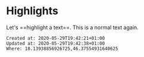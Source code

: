 # Highlights

Let's ==highlight a text==. This is a normal text again.

    Created at: 2020-05-29T19:42:21+01:00
    Updated at: 2020-05-29T19:42:38+01:00
    Where: 18.13938856926725,46.37554931640625

